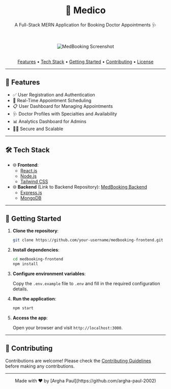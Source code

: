 <div align="center">
    <h1>🏥 Medico</h1>
    <p>
        A Full-Stack MERN Application for Booking Doctor Appointments 🩺
    </p>
</div>

<br>

<p align="center">
    <img src="https://your-image-url.com/medbooking-screenshot.png" alt="MedBooking Screenshot">
</p>

<br>

<div align="center">
    <a href="#features">Features</a> •
    <a href="#tech-stack">Tech Stack</a> •
    <a href="#getting-started">Getting Started</a> •
    <a href="#contributing">Contributing</a> •
    <a href="#license">License</a>
</div>

---

## 🚀 Features

- ✅ User Registration and Authentication
- 📅 Real-Time Appointment Scheduling
- 📋 User Dashboard for Managing Appointments
- 🩺 Doctor Profiles with Specialties and Availability
- 📊 Analytics Dashboard for Admins
- 🧑‍⚕️ Secure and Scalable

---

## 🛠️ Tech Stack

- 🌐 **Frontend**:
    - [React.js](https://reactjs.org/)
    - [Node.js](https://nodejs.org/)
    - [Tailwind CSS](https://tailwindcss.com/)
- 🌐 **Backend** (Link to Backend Repository): [MedBooking Backend](https://github.com/your-username/medbooking-backend)
    - [Express.js](https://expressjs.com/)
    - [MongoDB](https://www.mongodb.com/)
---

## 🚦 Getting Started

1. **Clone the repository**:

    ```bash
    git clone https://github.com/your-username/medbooking-frontend.git
    ```

2. **Install dependencies**:

    ```bash
    cd medbooking-frontend
    npm install
    ```

3. **Configure environment variables**:

    Copy the `.env.example` file to `.env` and fill in the required configuration details.

4. **Run the application**:

    ```bash
    npm start
    ```

5. **Access the app**:

    Open your browser and visit `http://localhost:3000`.

---

## 🤝 Contributing

Contributions are welcome! Please check the [Contributing Guidelines](CONTRIBUTING.md) before making any contributions.

---

<div align="center">
    Made with ❤️ by [Argha Paul](https://github.com/argha-paul-2002)
</div>
